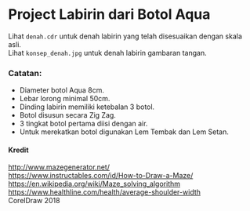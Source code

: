 # Project Labirin dari Botol Aqua

Lihat `denah.cdr` untuk denah labirin yang telah disesuaikan dengan skala asli.  
Lihat `konsep_denah.jpg` untuk denah labirin gambaran tangan.  

### Catatan:
- Diameter botol Aqua 8cm.
- Lebar lorong minimal 50cm.
- Dinding labirin memiliki ketebalan 3 botol.
- Botol disusun secara Zig Zag.
- 3 tingkat botol pertama diisi dengan air.
- Untuk merekatkan botol digunakan Lem Tembak dan Lem Setan.

#### Kredit
http://www.mazegenerator.net/  
https://www.instructables.com/id/How-to-Draw-a-Maze/  
https://en.wikipedia.org/wiki/Maze_solving_algorithm
https://www.healthline.com/health/average-shoulder-width  
CorelDraw 2018  
